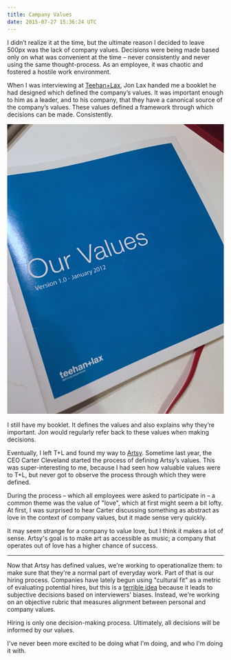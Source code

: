 ```yaml
---
title: Campany Values
date: 2015-07-27 15:36:24 UTC
---
```


I didn’t realize it at the time, but the ultimate reason I decided to leave 500px was the lack of company values. Decisions were being made based only on what was convenient at the time – never consistently and never using the same thought-process. As an employee, it was chaotic and fostered a hostile work environment.

When I was interviewing at [Teehan+Lax](http://teehanlax.com), Jon Lax handed me a booklet he had designed which defined the company’s values. It was important enough to him as a leader, and to his company, that they have a canonical source of the company’s values. These values defined a framework through which decisions can be made. Consistently.

<!-- more -->

![T+L Values Booklet](/img/blog/company-values/tl.jpg)

I still have my booklet. It defines the values and also explains why they’re important. Jon would regularly refer back to these values when making decisions. 

Eventually, I left T+L and found my way to [Artsy](https://www.artsy.net). Sometime last year, the CEO Carter Cleveland started the process of defining Artsy’s values. This was super-interesting to me, because I had seen how valuable values were to T+L, but never got to observe the process through which they were defined. 

During the process – which all employees were asked to participate in – a common theme was the value of "love", which at first might seem a bit lofty. At first, I was surprised to hear Carter discussing something as abstract as love in the context of company values, but it made sense very quickly.

It may seem strange for a company to value love, but I think it makes a lot of sense. Artsy's goal is to make art as accessible as music; a company that operates out of love has a higher chance of success. 

----------------

Now that Artsy has defined values, we're working to operationalize them: to make sure that they're a normal part of everyday work. Part of that is our hiring process. Companies have lately begun using "cultural fit" as a metric of evaluating potential hires, but this is a [terrible idea](http://mobile.nytimes.com/2015/05/31/opinion/sunday/guess-who-doesnt-fit-in-at-work.html) because it leads to subjective decisions based on interviewers' biases. Instead, we're working on an objective rubric that measures alignment between personal and company values. 

Hiring is only one decision-making process. Ultimately, all decisions will be informed by our values. 

I've never been more excited to be doing what I'm doing, and who I'm doing it with. 
